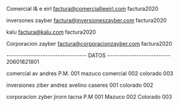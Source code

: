 Comercial l& e eirl
factura@comerciallieeirl.com
factura2020

inversones zayber
factura@inversioneszayber.com
factura2020

kalu
factura@kalu.com
factura2020


Corporacion zayber
factura@corporacionzayber.com
factura2020



--------------------------------- DATOS --------------------------
20601821801

comercial av andres P.M. 001
mazuco comercial 002
colorado 003

inversiones ziber
andrez avelino caseres  001
colorado                002

corporacion zyber
jirorn tacna P.M        001
Mazuco                  002
Colorado                003